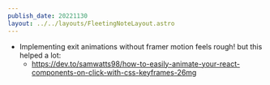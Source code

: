 ```yaml
---
publish_date: 20221130    
layout: ../../layouts/FleetingNoteLayout.astro
---
```



- Implementing exit animations without framer motion feels rough! but this helped a lot:
	- https://dev.to/samwatts98/how-to-easily-animate-your-react-components-on-click-with-css-keyframes-26mg